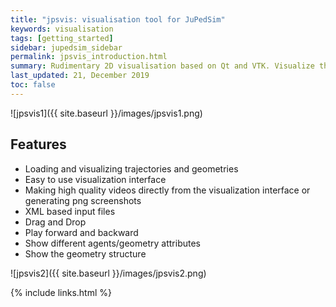 ```yaml
---
title: "jpsvis: visualisation tool for JuPedSim"
keywords: visualisation
tags: [getting_started]
sidebar: jupedsim_sidebar
permalink: jpsvis_introduction.html
summary: Rudimentary 2D visualisation based on Qt and VTK. Visualize the trajectory files (simulation and experiments) and geometry files produced by other JuPedSim modules.
last_updated: 21, December 2019
toc: false
---
```


![jpsvis1]({{ site.baseurl }}/images/jpsvis1.png)

## Features 
- Loading and visualizing trajectories and geometries
- Easy to use visualization interface
- Making high quality videos directly from the visualization interface or generating png screenshots
- XML based input files
- Drag and Drop
- Play forward and backward 
- Show different agents/geometry attributes
- Show the geometry structure 

![jpsvis2]({{ site.baseurl }}/images/jpsvis2.png)



{% include links.html %}
